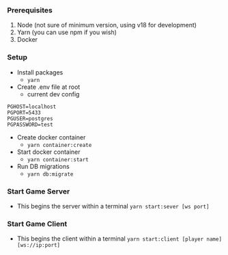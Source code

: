### Prerequisites

1. Node (not sure of minimum version, using v18 for development)
1. Yarn (you can use npm if you wish)
1. Docker

### Setup

- Install packages
  - `yarn`
- Create .env file at root
  - current dev config

```
PGHOST=localhost
PGPORT=5433
PGUSER=postgres
PGPASSWORD=test
```

- Create docker container
  - `yarn container:create`
- Start docker container
  - `yarn container:start`
- Run DB migrations
  - `yarn db:migrate`

### Start Game Server
- This begins the server within a terminal
`yarn start:sever [ws port]`

### Start Game Client
- This begins the client within a terminal
`yarn start:client [player name] [ws://ip:port]`
